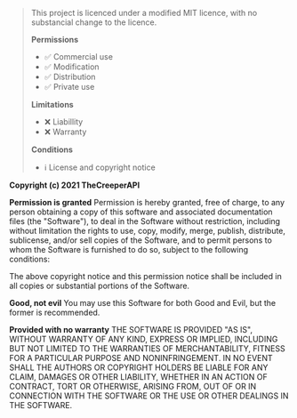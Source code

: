 > This project is licenced under a modified MIT licence, with no substancial change to the licence.
> 
> **Permissions**
> 
>   - ✅ Commercial use
>   - ✅ Modification
>   - ✅ Distribution
>   - ✅ Private use
>   
> **Limitations**
> 
>   - ❌ Liabillity
>   - ❌ Warranty
>   
> **Conditions**
> 
>   - ℹ️ License and copyright notice

**Copyright (c) 2021 TheCreeperAPI**

**Permission is granted**
Permission is hereby granted, free of charge, to any person obtaining a copy
of this software and associated documentation files (the "Software"), to deal
in the Software without restriction, including without limitation the rights
to use, copy, modify, merge, publish, distribute, sublicense, and/or sell
copies of the Software, and to permit persons to whom the Software is
furnished to do so, subject to the following conditions:

The above copyright notice and this permission notice shall be included in all
copies or substantial portions of the Software.

**Good, not evil**
You may use this Software for both Good and Evil, but the former is recommended.

**Provided with no warranty**
THE SOFTWARE IS PROVIDED "AS IS", WITHOUT WARRANTY OF ANY KIND, EXPRESS OR
IMPLIED, INCLUDING BUT NOT LIMITED TO THE WARRANTIES OF MERCHANTABILITY,
FITNESS FOR A PARTICULAR PURPOSE AND NONINFRINGEMENT. IN NO EVENT SHALL THE
AUTHORS OR COPYRIGHT HOLDERS BE LIABLE FOR ANY CLAIM, DAMAGES OR OTHER
LIABILITY, WHETHER IN AN ACTION OF CONTRACT, TORT OR OTHERWISE, ARISING FROM,
OUT OF OR IN CONNECTION WITH THE SOFTWARE OR THE USE OR OTHER DEALINGS IN THE
SOFTWARE.
